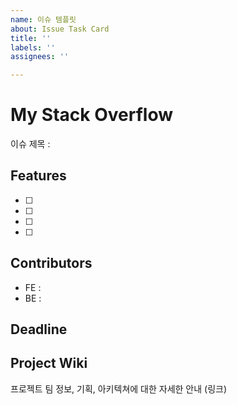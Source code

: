 ```yaml
---
name: 이슈 템플릿
about: Issue Task Card
title: ''
labels: ''
assignees: ''

---
```


# My Stack Overflow

이슈 제목 : 

## Features

- [ ] 
- [ ] 
- [ ] 
- [ ] 

## Contributors

- FE : 
- BE : 

## Deadline

## Project Wiki

프로젝트 팀 정보, 기획, 아키텍쳐에 대한 자세한 안내
(링크)
